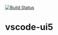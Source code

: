 [![Build Status](https://dev.azure.com/sap/devx-wing/_apis/build/status/devx-wing.vscode-ui5?branchName=master)](https://dev.azure.com/sap/devx-wing/_build/latest?definitionId=88&branchName=master)

# vscode-ui5
